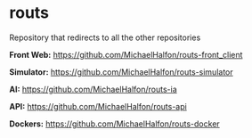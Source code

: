 # routs
Repository that redirects to all the other repositories

**Front Web:** https://github.com/MichaelHalfon/routs-front_client

**Simulator:** https://github.com/MichaelHalfon/routs-simulator

**AI:** https://github.com/MichaelHalfon/routs-ia

**API:** https://github.com/MichaelHalfon/routs-api

**Dockers:** https://github.com/MichaelHalfon/routs-docker

